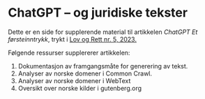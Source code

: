 # ChatGPT – og juridiske tekster

Dette er en side for supplerende material til artikkelen *ChatGPT  Et førsteinntrykk*, trykt i [Lov og Rett nr. 5, 2023.][1]

Følgende ressurser supplererer artikkelen:

1. Dokumentasjon av framgangsmåte for generering av tekst.
2. Analyser av norske domener i Common Crawl.
3. Analyser av norske domener i WebText
4. Oversikt over norske kilder i gutenberg.org


[1]: https://www.idunn.no/journal/lor
